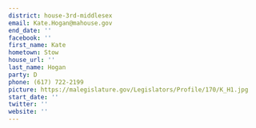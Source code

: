 ```yaml
---
district: house-3rd-middlesex
email: Kate.Hogan@mahouse.gov
end_date: ''
facebook: ''
first_name: Kate
hometown: Stow
house_url: ''
last_name: Hogan
party: D
phone: (617) 722-2199
picture: https://malegislature.gov/Legislators/Profile/170/K_H1.jpg
start_date: ''
twitter: ''
website: ''
---
```

